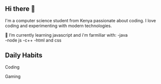 ## Hi there 👋

I'm a computer science student from Kenya passionate about coding.
I love coding and experimenting with modern technologies.

 🌱 I’m currently learning javascript and i'm farmiliar with:
   -java                                                          
   -node js
   -c++
   -html and css
                                

## Daily Habits 
Coding 

Gaming

<!--
**JanIsaac-1/JanIsaac-1** is a ✨ _special_ ✨ repository because its `README.md` (this file) appears on your GitHub profile.

Here are some ideas to get you started:

- 🔭 I’m currently working on ...
- 🌱 I’m currently learning ...
- 👯 I’m looking to collaborate on ...
- 🤔 I’m looking for help with ...
- 💬 Ask me about ...
- 📫 How to reach me: ...
- 😄 Pronouns: ...
- ⚡ Fun fact: ...
-->
